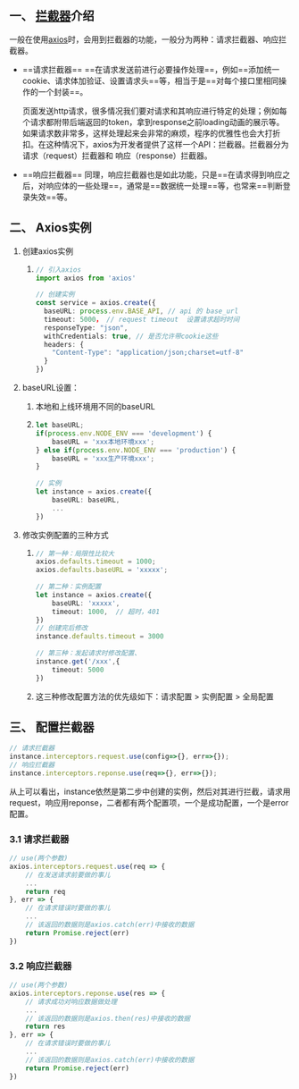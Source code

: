## 一、 [拦截器](https://so.csdn.net/so/search?q=拦截器&spm=1001.2101.3001.7020)介绍

一般在使用[axios](https://so.csdn.net/so/search?q=axios&spm=1001.2101.3001.7020)时，会用到拦截器的功能，一般分为两种：请求拦截器、响应拦截器。

- ==请求拦截器==
  ==在请求发送前进行必要操作处理==，例如==添加统一cookie、请求体加验证、设置请求头==等，相当于是==对每个接口里相同操作的一个封装==。
  
  页面发送http请求，很多情况我们要对请求和其响应进行特定的处理；例如每个请求都附带后端返回的token，拿到response之前loading动画的展示等。如果请求数非常多，这样处理起来会非常的麻烦，程序的优雅性也会大打折扣。在这种情况下，axios为开发者提供了这样一个API：拦截器。拦截器分为 请求（request）拦截器和 响应（response）拦截器。
  
- ==响应拦截器==
  同理，响应拦截器也是如此功能，只是==在请求得到响应之后，对响应体的一些处理==，通常是==数据统一处理==等，也常来==判断登录失效==等。

## 二、 Axios实例

1. 创建axios实例

   1. ``` typescript
      // 引入axios
      import axios from 'axios'
       
      // 创建实例
      const service = axios.create({
        baseURL: process.env.BASE_API, // api 的 base_url
        timeout: 5000， // request timeout  设置请求超时时间
        responseType: "json",
        withCredentials: true, // 是否允许带cookie这些
        headers: {
          "Content-Type": "application/json;charset=utf-8"
        }
      })
      ```

2. baseURL设置：

   1. 本地和上线环境用不同的baseURL

   2. ``` typescript
      let baseURL;
      if(process.env.NODE_ENV === 'development') {
          baseURL = 'xxx本地环境xxx';
      } else if(process.env.NODE_ENV === 'production') {
          baseURL = 'xxx生产环境xxx';
      }
       
      // 实例
      let instance = axios.create({
          baseURL: baseURL,
          ...
      })
      ```

3. 修改实例配置的三种方式

   1. ``` typescript
      // 第一种：局限性比较大
      axios.defaults.timeout = 1000;
      axios.defaults.baseURL = 'xxxxx';
       
      // 第二种：实例配置
      let instance = axios.create({
          baseURL: 'xxxxx',
          timeout: 1000,  // 超时，401
      })
      // 创建完后修改
      instance.defaults.timeout = 3000
       
      // 第三种：发起请求时修改配置、
      instance.get('/xxx',{
          timeout: 5000
      })
      ```

   2. 这三种修改配置方法的优先级如下：请求配置 > 实例配置 > 全局配置

## 三、 配置拦截器

``` typescript
// 请求拦截器
instance.interceptors.request.use(config=>{}, err=>{});
// 响应拦截器
instance.interceptors.reponse.use(req=>{}, err=>{});
```

从上可以看出，instance依然是第二步中创建的实例，然后对其进行拦截，请求用request，响应用reponse，二者都有两个配置项，一个是成功配置，一个是error配置。

### 3.1 请求拦截器

``` typescript
// use(两个参数)
axios.interceptors.request.use(req => {
    // 在发送请求前要做的事儿
    ...
    return req
}, err => {
    // 在请求错误时要做的事儿
    ...
    // 该返回的数据则是axios.catch(err)中接收的数据
    return Promise.reject(err)
})
```

### 3.2 响应拦截器

``` typescript
// use(两个参数)
axios.interceptors.reponse.use(res => {
    // 请求成功对响应数据做处理
    ...
    // 该返回的数据则是axios.then(res)中接收的数据
    return res
}, err => {
    // 在请求错误时要做的事儿
    ...
    // 该返回的数据则是axios.catch(err)中接收的数据
    return Promise.reject(err)
})
```

